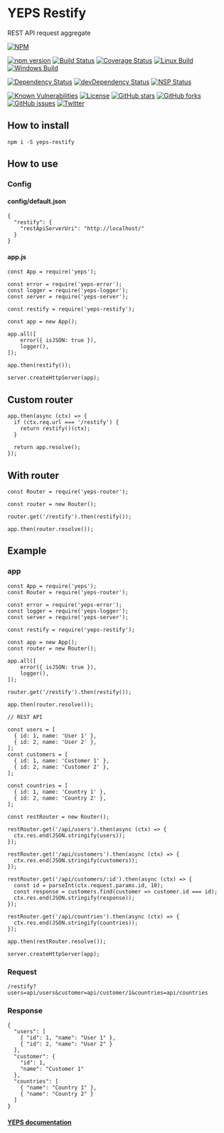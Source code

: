 # YEPS Restify

REST API request aggregate

[![NPM](https://nodei.co/npm/yeps-restify.png)](https://npmjs.org/package/yeps-restify)

[![npm version](https://badge.fury.io/js/yeps-restify.svg)](https://badge.fury.io/js/yeps-restify)
[![Build Status](https://travis-ci.org/evheniy/yeps-restify.svg?branch=master)](https://travis-ci.org/evheniy/yeps-restify)
[![Coverage Status](https://coveralls.io/repos/github/evheniy/yeps-restify/badge.svg?branch=master)](https://coveralls.io/github/evheniy/yeps-restify?branch=master)
[![Linux Build](https://img.shields.io/travis/evheniy/yeps-restify/master.svg?label=linux)](https://travis-ci.org/evheniy/)
[![Windows Build](https://img.shields.io/appveyor/ci/evheniy/yeps-restify/master.svg?label=windows)](https://ci.appveyor.com/project/evheniy/yeps-restify)

[![Dependency Status](https://david-dm.org/evheniy/yeps-restify.svg)](https://david-dm.org/evheniy/yeps-restify)
[![devDependency Status](https://david-dm.org/evheniy/yeps-restify/dev-status.svg)](https://david-dm.org/evheniy/yeps-restify#info=devDependencies)
[![NSP Status](https://img.shields.io/badge/NSP%20status-no%20vulnerabilities-green.svg)](https://travis-ci.org/evheniy/yeps-restify)

[![Known Vulnerabilities](https://snyk.io/test/github/evheniy/yeps-restify/badge.svg)](https://snyk.io/test/github/evheniy/yeps-restify)
[![License](https://img.shields.io/badge/license-MIT-blue.svg)](https://raw.githubusercontent.com/evheniy/yeps-restify/master/LICENSE)
[![GitHub stars](https://img.shields.io/github/stars/evheniy/yeps-restify.svg)](https://github.com/evheniy/yeps-restify/stargazers)
[![GitHub forks](https://img.shields.io/github/forks/evheniy/yeps-restify.svg)](https://github.com/evheniy/yeps-restify/network)
[![GitHub issues](https://img.shields.io/github/issues/evheniy/yeps-restify.svg)](https://github.com/evheniy/yeps-restify/issues)
[![Twitter](https://img.shields.io/twitter/url/https/github.com/evheniy/yeps-restify.svg?style=social)](https://twitter.com/intent/tweet?text=Wow:&url=%5Bobject%20Object%5D)

  
## How to install

    npm i -S yeps-restify

## How to use

### Config

#### config/default.json

    {
      "restify": {
        "restApiServerUri": "http://localhost/"
      }
    }
    
#### app.js

    const App = require('yeps');
    
    const error = require('yeps-error');
    const logger = require('yeps-logger');
    const server = require('yeps-server');
    
    const restify = require('yeps-restify');
    
    const app = new App();
    
    app.all([
        error({ isJSON: true }),
        logger(),
    ]);
    
    app.then(restify());
    
    server.createHttpServer(app);
    
## Custom router
    
    app.then(async (ctx) => {
      if (ctx.req.url === '/restify') {
        return restify()(ctx);
      }
      
      return app.resolve();
    });
    
## With router

    const Router = require('yeps-router');
    
    const router = new Router();
    
    router.get('/restify').then(restify());
    
    app.then(router.resolve());

## Example

### app

    const App = require('yeps');
    const Router = require('yeps-router');
    
    const error = require('yeps-error');
    const logger = require('yeps-logger');
    const server = require('yeps-server');
    
    const restify = require('yeps-restify');
    
    const app = new App();
    const router = new Router();
    
    app.all([
        error({ isJSON: true }),
        logger(),
    ]);
    
    router.get('/restify').then(restify());
        
    app.then(router.resolve());
    
    // REST API

    const users = [
      { id: 1, name: 'User 1' },
      { id: 2, name: 'User 2' },
    ];
    const customers = [
      { id: 1, name: 'Customer 1' },
      { id: 2, name: 'Customer 2' },
    ];
  
    const countries = [
      { id: 1, name: 'Country 1' },
      { id: 2, name: 'Country 2' },
    ];
  
    const restRouter = new Router();
  
    restRouter.get('/api/users').then(async (ctx) => {
      ctx.res.end(JSON.stringify(users));
    });
  
    restRouter.get('/api/customers').then(async (ctx) => {
      ctx.res.end(JSON.stringify(customers));
    });
  
    restRouter.get('/api/customers/:id').then(async (ctx) => {
      const id = parseInt(ctx.request.params.id, 10);
      const response = customers.find(customer => customer.id === id);
      ctx.res.end(JSON.stringify(response));
    });
  
    restRouter.get('/api/countries').then(async (ctx) => {
      ctx.res.end(JSON.stringify(countries));
    });
    
    app.then(restRouter.resolve());
    
    server.createHttpServer(app);

### Request

    /restify?users=api/users&customer=api/customer/1&countries=api/countries
    
### Response

    {
      "users": [
        { "id": 1, "name": "User 1" },
        { "id": 2, "name": "User 2" }
      ],
      "customer": {
        "id": 1,
        "name": "Customer 1"
      },
      "countries": [
        { "name": "Country 1" },
        { "name": "Country 2" }
      ]
    }

#### [YEPS documentation](http://yeps.info/)
